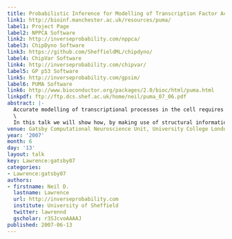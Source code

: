 ```yaml
---
title: Probabilistic Inference for Modelling of Transcription Factor Activity
link1: http://bioinf.manchester.ac.uk/resources/puma/
label1: Project Page
label2: NPPCA Software
link2: http://inverseprobability.com/nppca/
label3: ChipDyno Software
link3: https://github.com/SheffieldML/chipdyno/
label4: ChipVar Software
link4: http://inverseprobability.com/chipvar/
label5: GP p53 Software
link5: http://inverseprobability.com/gpsim/
label6: PUMA Software
link6: http://www.bioconductor.org/packages/2.0/bioc/html/puma.html
linkpdf: ftp://ftp.dcs.shef.ac.uk/home/neil/puma_07_06.pdf
abstract: |-
  Accurate modelling of transcriptional processes in the cell requires the knowledge of a number of key biological quantities. In practice many of them are difficult to measure in vivo. For example, it is very hard to measure the active concentration levels of the transcription factor proteins that drive the process.\
  \
  In this talk we will show how, by making use of structural information about the interaction network (e.g. arising form ChIP-chip data), transcription factor activities can estimated using probabilistic inference. We propose two different probabilistic models: a simple linear model with Kalman filter based dynamics for genome/transcriptome wide studies and a differential equation based Gaussian process model with a more physically realistic parameterisation for smaller interaction networks.
venue: Gatsby Computational Neuroscience Unit, University College London, U.K.
year: '2007'
month: 6
day: '13'
layout: talk
key: Lawrence:gatsby07
categories:
- Lawrence:gatsby07
authors:
- firstname: Neil D.
  lastname: Lawrence
  url: http://inverseprobability.com
  institute: University of Sheffield
  twitter: lawrennd
  gscholar: r3SJcvoAAAAJ
published: 2007-06-13
---
```

